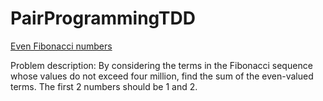 # PairProgrammingTDD

[Even Fibonacci numbers](https://projecteuler.net/problem=2)

Problem description: By considering the terms in the Fibonacci sequence whose values do not exceed four million, find the sum of the even-valued terms. The first 2 numbers should be 1 and 2.

